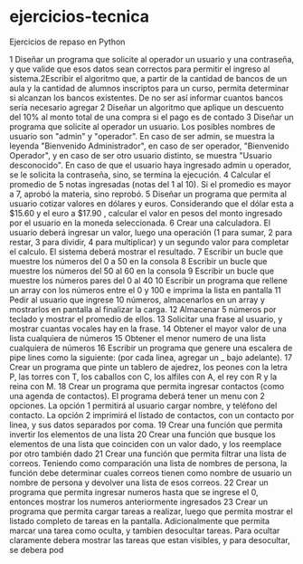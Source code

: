 # ejercicios-tecnica
Ejercicios de repaso en Python

   1 Diseñar un programa que solicite al operador un usuario y una contraseña, y que valide que esos datos sean correctos para permitir el ingreso al sistema.2Escribir el algoritmo que, a partir de la cantidad de bancos de un aula y la cantidad de alumnos inscriptos para un curso, permita determinar si alcanzan los bancos existentes. De no ser así informar cuantos bancos sería necesario agregar
   2 Diseñar un algoritmo que aplique un descuento del 10% al monto total de una compra si el pago es de contado
   3 Diseñar un programa que solicite al operador un usuario. Los posibles nombres de usuario son "admin" y "operador". En caso de ser admin, se muestra la leyenda "Bienvenido Administrador", en caso de ser operador, "Bienvenido Operador", y en caso de ser otro usuario distinto, se muestra "Usuario desconocido". En caso de que el usuario haya ingresado admin u operador, se le solicita la contraseña, sino, se termina la ejecución.
   4 Calcular el promedio de 5 notas ingresadas (notas del 1 al 10). Si el promedio es mayor a 7, aprobó la materia, sino reprobó.
   5 Diseñar un programa que permita al usuario cotizar valores en dólares y euros. Considerando que el dólar esta a $15.60 y el euro a $17.90 , calcular el valor en pesos del monto ingresado por el usuario en la moneda seleccionada.
   6 Crear una calculadora. El usuario deberá ingresar un valor, luego una operación (1 para sumar, 2 para restar, 3 para dividir, 4 para multiplicar) y un segundo valor para completar el calculo. El sistema deberá mostrar el resultado.
   7 Escribir un bucle que muestre los números del 0 a 50 en la consola
   8 Escribir un bucle que muestre los números del 50 al 60 en la consola
   9 Escribir un bucle que muestre los números pares del 0 al 40
   10 Escribir un programa que rellene un array con los números entre el 0 y 100 e imprima la lista en pantalla
   11 Pedir al usuario que ingrese 10 números, almacenarlos en un array y mostrarlos en pantalla al finalizar la carga.
   12 Almacenar 5 números por teclado y mostrar el promedio de ellos.
   13 Solicitar una frase al usuario, y mostrar cuantas vocales hay en la frase.
   14 Obtener el mayor valor de una lista cualquiera de números
   15 Obtener el menor numero de una lista cualquiera de números
   16 Escribir un programa que genere una escalera de pipe lines como la siguiente: (por cada linea, agregar un _ bajo adelante).
   17 Crear un programa que pinte un tablero de ajedrez, los peones con la letra P, las torres con T, los caballos con C, los alfiles con A, el rey con R y la reina con M.
   18 Crear un programa que permita ingresar contactos (como una agenda de contactos). El programa deberá tener un menu con 2 opciones. La opción 1 permitirá al usuario cargar nombre, y teléfono del contacto. La opción 2 imprimirá el listado de contactos, con un contacto por linea, y sus datos separados por coma.
   19 Crear una función que permita invertir los elementos de una lista
   20 Crear una función que busque los elementos de una lista que coinciden con un valor dado, y los reemplace por otro también dado
   21 Crear una función que permita filtrar una lista de correos. Teniendo como comparación una lista de nombres de persona, la función debe determinar cuales correos tienen como nombre de usuario un nombre de persona y devolver una lista de esos correos.
   22 Crear un programa que permita ingresar numeros hasta que se ingrese el 0, entonces mostrar los numeros anteriormente ingresados
   23 Crear un programa que permita cargar tareas a realizar, luego que permita mostrar el listado completo de tareas en la pantalla. Adicionalmente que permita marcar una tarea como oculta, y tambien desocultar tareas. Para ocultar claramente debera mostrar las tareas que estan visibles, y para desocultar, se debera pod
